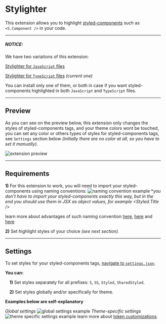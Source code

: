 # Stylighter
This extension allows you to highlight [styled-components](https://styled-components.com/) such as `<S.Component />` in your code.
_______________
##### *NOTICE:*
We have two variations of this extension:

[Stylighter for `JavaScript` files](https://marketplace.visualstudio.com/items?itemName=ketch.js-stylighter) 

[Stylighter for `TypeScript` files](https://marketplace.visualstudio.com/items?itemName=ketch.ts-stylighter) *(current one)*

You can install only one of them, or both in case if you want styled-components highlighted in both `JavaScript` and `TypeScript` files.

_________________
## Preview
As you can see on the preview below, this extension only changes the styles of styled-components tags, and your theme colors wont be touched, you can set any color or others types of styles for styled-components tags, see `Settings` section below *(initially there are no color at all, so you have to set it manually).*

![extension preview](https://i.ibb.co/tHr4gkL/styled-v3.png)


_________________
## Requirements

**1)** For this extension to work, you will need to import your styled-components using naming conventions:
![naming convention example](https://i.ibb.co/zxkhyNd/imports-v1.png)
**you don't have to import your styled-components exactly this way, but in the end you should use them in JSX as object values, for example <Styled.Title />*

learn more about advantages of such naming convention [here](https://medium.com/inturn-eng/naming-styled-components-d7097950a245), [here](https://www.robinwieruch.de/styled-components/) and [here](https://humanoids.nl/en/articles/styled-components-and-their-naming/)

**2)** Set  highlight styles of your choice *(see next section).*

___________________
## Settings
To set styles for your styled-components tags, [navigate to `settings.json`](https://stackoverflow.com/questions/65908987/vs-code-how-to-open-settings-json-file).
<br />

**You can:**

&emsp;**1)** Set styles separately for all prefixes: `S`, `SS`, `Styled`, `SharedStyled`.

&emsp;**2)** Set styles globally and/or specifically for theme.



**Examples below are self-explanatory**

*Global settings*
![global settings example](https://i.ibb.co/4FVCJ3m/settings-v1.png)
*Theme-specific settings*
![theme specific settings example](https://i.ibb.co/0ypwzFm/settings-themespecific-v1.png)
learn more about [token customizations](https://code.visualstudio.com/docs/getstarted/themes#_editor-syntax-highlighting).